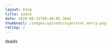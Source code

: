 ```yaml
---
layout: blog
title: sadsa
date: 2020-08-31T06:40:05.364Z
thumbnail: /images/uploads/superstar_mercy.png
rating: 2
---
```

dsads